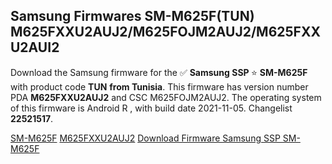 <h2>Samsung Firmwares SM-M625F(TUN) M625FXXU2AUJ2/M625FOJM2AUJ2/M625FXXU2AUI2</h2>
Download the Samsung firmware for the ✅ <strong>Samsung SSP </strong> ⭐ <strong>SM-M625F</strong> with product code <strong>TUN</strong> <strong> from Tunisia</strong>. This firmware has version number PDA <strong>M625FXXU2AUJ2</strong> and CSC M625FOJM2AUJ2. The operating system of this firmware is Android R , with build date 2021-11-05. Changelist <strong>22521517</strong>.


[SM-M625F](https://samfirm.shop/samsung/model/SM-M625F)
[M625FXXU2AUJ2](https://samfirm.shop/samsung/pda/M625FXXU2AUJ2)
[Download Firmware Samsung SSP SM-M625F](https://samfirm.shop/samsung/firmware/472092)
